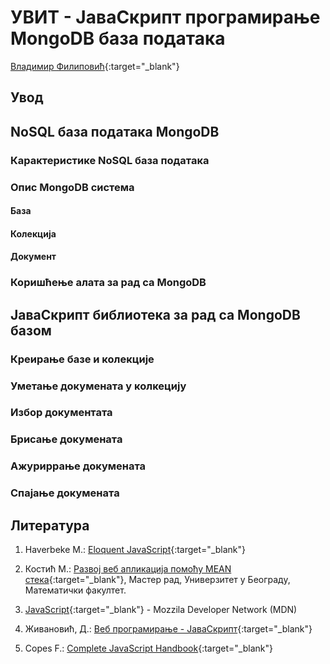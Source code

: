 
# УВИТ - ЈаваСкрипт програмирање MongoDB база података

[Владимир Филиповић](https://vladofilipovic.github.io/index-cy.html){:target="_blank"}

## Увод

## NoSQL база података MongoDB

### Карактеристике NoSQL база података

### Опис MongoDB система

#### База

#### Колекција

#### Документ

### Коришћење алата за рад са MongoDB

## ЈаваСкрипт библиотека за рад са MongoDB базом

### Креирање базе и колекције

### Уметање докумената у колкецију

### Избор документата

### Брисање докумената

### Ажуриррање докумената

### Спајање докумената

## Литература

1. Haverbeke M.: [Eloquent JavaScript](https://eloquentjavascript.net/){:target="_blank"}

1. Костић М.: [Развој веб апликација помоћу MEAN стека](http://www.racunarstvo.matf.bg.ac.rs/MasterRadovi/2017_06_18_Mirjana_Kostic/rad.pdf){:target="_blank"}, Мастер рад, Универзитет у Београду, Математички факултет.

1. [JavaScript](https://developer.mozilla.org/en-US/docs/Web/JavaScript){:target="_blank"} - Mozzila Developer Network (MDN)

1. Живановић, Д.: [Веб програмирање - ЈаваСкрипт](https://www.webprogramiranje.org/dogadjaji-u-javascript-u/){:target="_blank"}

1. Copes F.: [Complete JavaScript Handbook](https://medium.freecodecamp.org/the-complete-javascript-handbook-f26b2c71719c){:target="_blank"}
